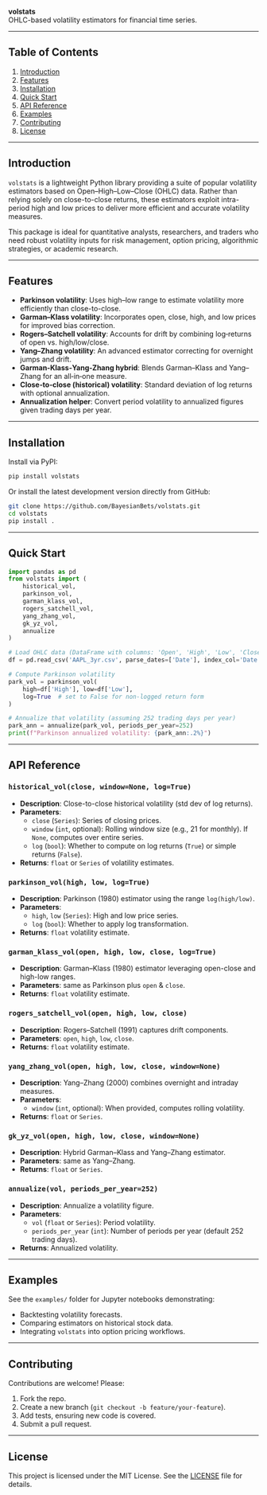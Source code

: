 **volstats**  
OHLC-based volatility estimators for financial time series.  

---

## Table of Contents
1. [Introduction](#introduction)  
2. [Features](#features)  
3. [Installation](#installation)  
4. [Quick Start](#quick-start)  
5. [API Reference](#api-reference)  
6. [Examples](#examples)  
7. [Contributing](#contributing)  
8. [License](#license)

---

## Introduction
`volstats` is a lightweight Python library providing a suite of popular volatility estimators based on Open–High–Low–Close (OHLC) data. Rather than relying solely on close-to-close returns, these estimators exploit intra-period high and low prices to deliver more efficient and accurate volatility measures.

This package is ideal for quantitative analysts, researchers, and traders who need robust volatility inputs for risk management, option pricing, algorithmic strategies, or academic research.

---

## Features
- **Parkinson volatility**: Uses high–low range to estimate volatility more efficiently than close-to-close.  
- **Garman–Klass volatility**: Incorporates open, close, high, and low prices for improved bias correction.  
- **Rogers–Satchell volatility**: Accounts for drift by combining log‑returns of open vs. high/low/close.  
- **Yang–Zhang volatility**: An advanced estimator correcting for overnight jumps and drift.  
- **Garman‑Klass‑Yang‑Zhang hybrid**: Blends Garman–Klass and Yang–Zhang for an all‑in‑one measure.  
- **Close‑to‑close (historical) volatility**: Standard deviation of log returns with optional annualization.  
- **Annualization helper**: Convert period volatility to annualized figures given trading days per year.  

---

## Installation
Install via PyPI:

```bash
pip install volstats
```

Or install the latest development version directly from GitHub:

```bash
git clone https://github.com/BayesianBets/volstats.git
cd volstats
pip install .
```

---

## Quick Start

```python
import pandas as pd
from volstats import (
    historical_vol,
    parkinson_vol,
    garman_klass_vol,
    rogers_satchell_vol,
    yang_zhang_vol,
    gk_yz_vol,
    annualize
)

# Load OHLC data (DataFrame with columns: 'Open', 'High', 'Low', 'Close')
df = pd.read_csv('AAPL_3yr.csv', parse_dates=['Date'], index_col='Date')

# Compute Parkinson volatility
park_vol = parkinson_vol(
    high=df['High'], low=df['Low'],
    log=True  # set to False for non-logged return form
)

# Annualize that volatility (assuming 252 trading days per year)
park_ann = annualize(park_vol, periods_per_year=252)
print(f"Parkinson annualized volatility: {park_ann:.2%}")
```

---

## API Reference

### `historical_vol(close, window=None, log=True)`
- **Description**: Close-to-close historical volatility (std dev of log returns).  
- **Parameters**:
  - `close` (`Series`): Series of closing prices.  
  - `window` (`int`, optional): Rolling window size (e.g., 21 for monthly). If `None`, computes over entire series.  
  - `log` (`bool`): Whether to compute on log returns (`True`) or simple returns (`False`).  
- **Returns**: `float` or `Series` of volatility estimates.

### `parkinson_vol(high, low, log=True)`
- **Description**: Parkinson (1980) estimator using the range `log(high/low)`.  
- **Parameters**:
  - `high`, `low` (`Series`): High and low price series.  
  - `log` (`bool`): Whether to apply log transformation.  
- **Returns**: `float` volatility estimate.

### `garman_klass_vol(open, high, low, close, log=True)`
- **Description**: Garman–Klass (1980) estimator leveraging open-close and high-low ranges.  
- **Parameters**: same as Parkinson plus `open` & `close`.  
- **Returns**: `float` volatility estimate.

### `rogers_satchell_vol(open, high, low, close)`
- **Description**: Rogers–Satchell (1991) captures drift components.  
- **Parameters**: `open`, `high`, `low`, `close`.  
- **Returns**: `float` volatility estimate.

### `yang_zhang_vol(open, high, low, close, window=None)`
- **Description**: Yang–Zhang (2000) combines overnight and intraday measures.  
- **Parameters**:
  - `window` (`int`, optional): When provided, computes rolling volatility.  
- **Returns**: `float` or `Series`.

### `gk_yz_vol(open, high, low, close, window=None)`
- **Description**: Hybrid Garman–Klass and Yang–Zhang estimator.  
- **Parameters**: same as Yang–Zhang.  
- **Returns**: `float` or `Series`.

### `annualize(vol, periods_per_year=252)`
- **Description**: Annualize a volatility figure.  
- **Parameters**:
  - `vol` (`float` or `Series`): Period volatility.  
  - `periods_per_year` (`int`): Number of periods per year (default 252 trading days).  
- **Returns**: Annualized volatility.

---

## Examples

See the `examples/` folder for Jupyter notebooks demonstrating:
- Backtesting volatility forecasts.  
- Comparing estimators on historical stock data.  
- Integrating `volstats` into option pricing workflows.  

---

## Contributing

Contributions are welcome! Please:
1. Fork the repo.  
2. Create a new branch (`git checkout -b feature/your-feature`).  
3. Add tests, ensuring new code is covered.  
4. Submit a pull request.

---

## License

This project is licensed under the MIT License. See the [LICENSE](LICENSE) file for details.

